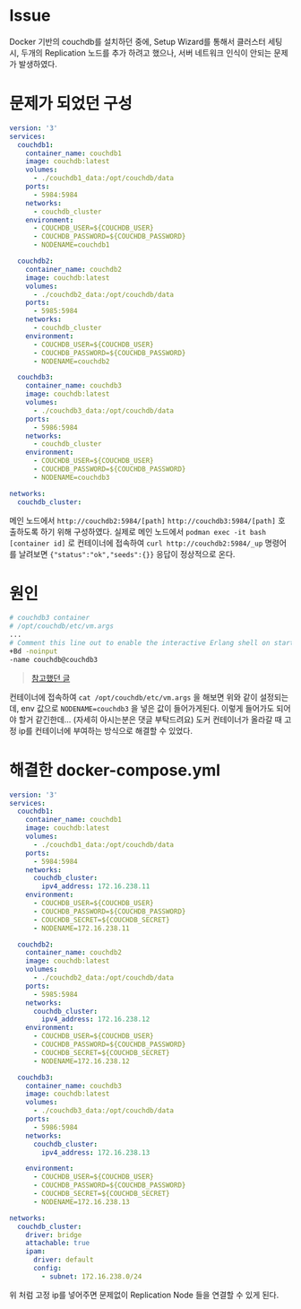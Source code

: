# Issue

Docker 기반의 couchdb를 설치하던 중에, Setup Wizard를 통해서 클러스터 세팅 시, 두개의 Replication 노드를 추가 하려고 했으나, 서버 네트워크 인식이 안되는 문제가 발생하였다.

# 문제가 되었던 구성

```yml
version: '3'
services:
  couchdb1:
    container_name: couchdb1
    image: couchdb:latest
    volumes:
      - ./couchdb1_data:/opt/couchdb/data
    ports:
      - 5984:5984
    networks:
      - couchdb_cluster
    environment:
      - COUCHDB_USER=${COUCHDB_USER}
      - COUCHDB_PASSWORD=${COUCHDB_PASSWORD}
      - NODENAME=couchdb1

  couchdb2:
    container_name: couchdb2
    image: couchdb:latest
    volumes:
      - ./couchdb2_data:/opt/couchdb/data
    ports:
      - 5985:5984
    networks:
      - couchdb_cluster
    environment:
      - COUCHDB_USER=${COUCHDB_USER}
      - COUCHDB_PASSWORD=${COUCHDB_PASSWORD}
      - NODENAME=couchdb2

  couchdb3:
    container_name: couchdb3  
    image: couchdb:latest
    volumes:
      - ./couchdb3_data:/opt/couchdb/data
    ports:
      - 5986:5984
    networks:
      - couchdb_cluster
    environment:
      - COUCHDB_USER=${COUCHDB_USER}
      - COUCHDB_PASSWORD=${COUCHDB_PASSWORD}
      - NODENAME=couchdb3

networks:
  couchdb_cluster:
```

메인 노드에서 `http://couchdb2:5984/[path]` `http://couchdb3:5984/[path]` 호출하도록 하기 위해 구성하였다.
실제로 메인 노드에서 `podman exec -it bash [container id]` 로 컨테이너에 접속하여 `curl http://couchdb2:5984/_up` 명령어를 날려보면 `{"status":"ok","seeds":{}}` 응답이 정상적으로 온다.

# 원인

```bash
# couchdb3 container
# /opt/couchdb/etc/vm.args
...
# Comment this line out to enable the interactive Erlang shell on startup
+Bd -noinput
-name couchdb@couchdb3
```
> [참고했던 글](https://stackoverflow.com/questions/48709281/couchdb-this-database-failed-to-load-no-db-shards-could-be-opened-logged-in)

컨테이너에 접속하여 `cat /opt/couchdb/etc/vm.args` 을 해보면 위와 같이 설정되는데, env 값으로 `NODENAME=couchdb3` 을 넣은 값이 들어가게된다. 이렇게 들어가도 되어야 할거 같긴한데... (자세히 아시는분은 댓글 부탁드려요) 도커 컨테이너가 올라갈 때 고정 ip를 컨테이너에 부여하는 방식으로 해결할 수 있었다.



# 해결한 docker-compose.yml

```yml
version: '3'
services:
  couchdb1:
    container_name: couchdb1
    image: couchdb:latest
    volumes:
      - ./couchdb1_data:/opt/couchdb/data
    ports:
      - 5984:5984
    networks:
      couchdb_cluster:
        ipv4_address: 172.16.238.11
    environment:
      - COUCHDB_USER=${COUCHDB_USER}
      - COUCHDB_PASSWORD=${COUCHDB_PASSWORD}
      - COUCHDB_SECRET=${COUCHDB_SECRET}
      - NODENAME=172.16.238.11

  couchdb2:
    container_name: couchdb2
    image: couchdb:latest
    volumes:
      - ./couchdb2_data:/opt/couchdb/data
    ports:
      - 5985:5984
    networks:
      couchdb_cluster:
        ipv4_address: 172.16.238.12
    environment:
      - COUCHDB_USER=${COUCHDB_USER}
      - COUCHDB_PASSWORD=${COUCHDB_PASSWORD}
      - COUCHDB_SECRET=${COUCHDB_SECRET}
      - NODENAME=172.16.238.12

  couchdb3:
    container_name: couchdb3  
    image: couchdb:latest
    volumes:
      - ./couchdb3_data:/opt/couchdb/data
    ports:
      - 5986:5984
    networks:
      couchdb_cluster:
        ipv4_address: 172.16.238.13

    environment:
      - COUCHDB_USER=${COUCHDB_USER}
      - COUCHDB_PASSWORD=${COUCHDB_PASSWORD}
      - COUCHDB_SECRET=${COUCHDB_SECRET}
      - NODENAME=172.16.238.13

networks:
  couchdb_cluster:
    driver: bridge
    attachable: true
    ipam:
      driver: default
      config:
        - subnet: 172.16.238.0/24
```

위 처럼 고정 ip를 넣어주면 문제없이 Replication Node 들을 연결할 수 있게 된다.